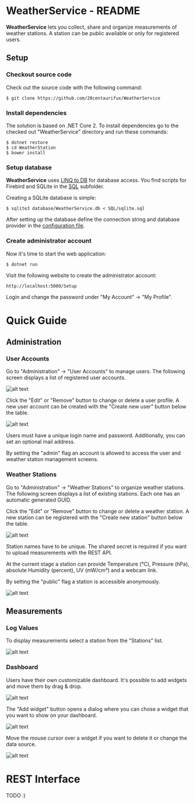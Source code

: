 # WeatherService - README

**WeatherService** lets you collect, share and organize measurements of
weather stations. A station can be public available or only for registered
users.

## Setup

### Checkout source code

Check out the source code with the following command:

```
$ git clone https://github.com/20centaurifux/WeatherService
```

### Install dependencies

The solution is based on .NET Core 2. To install dependencies go to the
checked out "WeatherService" directory and run these commands:

```
$ dotnet restore
$ cd WeatherStation
$ bower install
```

### Setup database

**WeatherService** uses [LINQ to DB](https://github.com/linq2db/linq2db) for database access. You find scripts for
Firebird and SQLite in the [SQL](https://github.com/20centaurifux/WeatherService/tree/master/SQL) subfolder.

Creating a SQLite database is simple:

```
$ sqlite3 database/WeatherService.db < SQL/sqlite.sql
```

After setting up the database define the connection string and database provider
in the [configuration file](https://github.com/20centaurifux/WeatherService/blob/master/WeatherService/configuration/WeatherService.ini).

### Create administrator account

Now it's time to start the web application:

```
$ dotnet run
```

Visit the following website to create the administrator account:

```
http://localhost:5000/Setup
```

Login and change the password under "My Account" -> "My Profile".

# Quick Guide

## Administration

### User Accounts

Go to "Administration" -> "User Accounts" to manage users. The following screen displays a list of registered user accounts.

![alt text](Media/user-administration-main.png "user administation")

Click the "Edit" or "Remove" button to change or delete a user profile. A new user account can be created with the "Create new user" button below the table.

![alt text](Media/user-administration-details.png "user details")

Users must have a unique login name and password. Additionally, you can set an optional mail address.

By setting the "admin" flag an account is allowed to access the user and weather station management screens.

### Weather Stations
Go to "Administration" -> "Weather Stations" to organize weather stations. The following screen displays a list of existing stations. Each one has an automatic generated GUID.

Click the "Edit" or "Remove" button to change or delete a weather station. A new station  can be registered with the "Create new station" button below the table.

![alt text](Media/weatherstation-administration-main.png "weatherstation administation")

Station names have to be unique. The shared secret is required if you want to upload measurements with the REST API.

At the current stage a station can provide Temperature (°C), Pressure (hPa), absolute Humidity (percent), UV (mW/cm²) and a webcam link.

By setting the "public" flag a station is accessible anonymously.

![alt text](Media/weatherstation-administration-details.png "weatherstation details")

## Measurements

### Log Values

To display measurements select a station from the "Stations" list.

![alt text](Media/measurements.png "measurements")

### Dashboard

Users have their own customizable dashboard. It's possible to add widgets and move them by drag & drop.

![alt text](Media/dashboard.png "dashboard")

The "Add widget" button opens a dialog where you can chose a widget that you want to show on your dashboard.

![alt text](Media/addwidget.png "add widget")

Move the mouse cursor over a widget if you want to delete it or change the data source.

![alt text](Media/editwidget.png "edit widget")

# REST Interface

TODO :)
